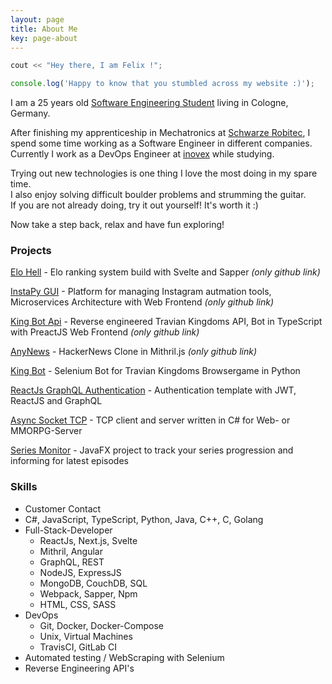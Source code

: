 ```yaml
---
layout: page
title: About Me
key: page-about
---
```


```c++
cout << "Hey there, I am Felix !";
```

```js
console.log('Happy to know that you stumbled across my website :)');
```

I am a 25 years old [Software Engineering Student](https://www.th-koeln.de) living in Cologne, Germany.

After finishing my apprenticeship in Mechatronics at [Schwarze Robitec](https://www.schwarze-robitec.com), 
I spend some time working as a Software Engineer in different companies. 
Currently I work as a DevOps Engineer at [inovex](https://www.inovex.de) while studying.

Trying out new technologies is one thing I love the most doing in my spare time.  
I also enjoy solving difficult boulder problems and strumming the guitar.  
If you are not already doing, try it out yourself! It's worth it :)

Now take a step back, relax and have fun exploring!

### Projects

[Elo Hell](https://github.com/breuerfelix/elo-hell) - Elo ranking system build with Svelte and Sapper _(only github link)_

[InstaPy GUI](https://github.com/breuerfelix/instapy-gui) - Platform for managing Instagram autmation tools, Microservices Architecture with Web Frontend _(only github link)_

[King Bot Api](https://github.com/breuerfelix/king-bot-api) - Reverse engineered Travian Kingdoms API, Bot in TypeScript with PreactJS Web Frontend _(only github link)_

[AnyNews](https://github.com/breuerfelix/any-news) - HackerNews Clone in Mithril.js _(only github link)_

[King Bot](projects/king-bot) - Selenium Bot for Travian Kingdoms Browsergame in Python

[ReactJs GraphQL Authentication](projects/react-graphql-auth) - Authentication template with JWT, ReactJS and GraphQL

[Async Socket TCP](projects/async-tcp) - TCP client and server written in C\# for Web- or MMORPG-Server

[Series Monitor](projects/series-monitor) - JavaFX project to track your series progression and informing for latest episodes

### Skills

- Customer Contact
- C#, JavaScript, TypeScript, Python, Java, C++, C, Golang
- Full-Stack-Developer
  - ReactJs, Next.js, Svelte
  - Mithril, Angular
  - GraphQL, REST
  - NodeJS, ExpressJS
  - MongoDB, CouchDB, SQL
  - Webpack, Sapper, Npm
  - HTML, CSS, SASS
- DevOps
  - Git, Docker, Docker-Compose
  - Unix, Virtual Machines
  - TravisCI, GitLab CI
- Automated testing / WebScraping with Selenium
- Reverse Engineering API's
